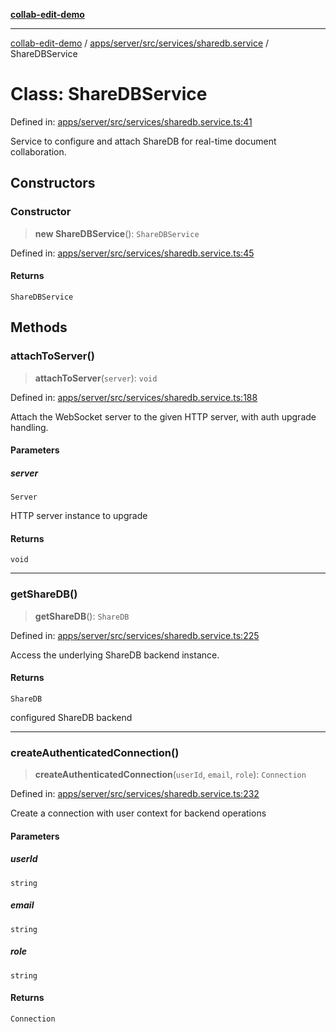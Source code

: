[**collab-edit-demo**](../../../../../../README.md)

***

[collab-edit-demo](../../../../../../README.md) / [apps/server/src/services/sharedb.service](../README.md) / ShareDBService

# Class: ShareDBService

Defined in: [apps/server/src/services/sharedb.service.ts:41](https://github.com/austyle-io/pub-sub-demo/blob/facd25f09850fc4e78e94ce267c52e173d869933/apps/server/src/services/sharedb.service.ts#L41)

Service to configure and attach ShareDB for real-time document collaboration.

## Constructors

### Constructor

> **new ShareDBService**(): `ShareDBService`

Defined in: [apps/server/src/services/sharedb.service.ts:45](https://github.com/austyle-io/pub-sub-demo/blob/facd25f09850fc4e78e94ce267c52e173d869933/apps/server/src/services/sharedb.service.ts#L45)

#### Returns

`ShareDBService`

## Methods

### attachToServer()

> **attachToServer**(`server`): `void`

Defined in: [apps/server/src/services/sharedb.service.ts:188](https://github.com/austyle-io/pub-sub-demo/blob/facd25f09850fc4e78e94ce267c52e173d869933/apps/server/src/services/sharedb.service.ts#L188)

Attach the WebSocket server to the given HTTP server, with auth upgrade handling.

#### Parameters

##### server

`Server`

HTTP server instance to upgrade

#### Returns

`void`

***

### getShareDB()

> **getShareDB**(): `ShareDB`

Defined in: [apps/server/src/services/sharedb.service.ts:225](https://github.com/austyle-io/pub-sub-demo/blob/facd25f09850fc4e78e94ce267c52e173d869933/apps/server/src/services/sharedb.service.ts#L225)

Access the underlying ShareDB backend instance.

#### Returns

`ShareDB`

configured ShareDB backend

***

### createAuthenticatedConnection()

> **createAuthenticatedConnection**(`userId`, `email`, `role`): `Connection`

Defined in: [apps/server/src/services/sharedb.service.ts:232](https://github.com/austyle-io/pub-sub-demo/blob/facd25f09850fc4e78e94ce267c52e173d869933/apps/server/src/services/sharedb.service.ts#L232)

Create a connection with user context for backend operations

#### Parameters

##### userId

`string`

##### email

`string`

##### role

`string`

#### Returns

`Connection`
